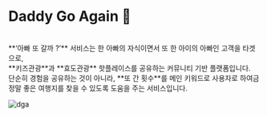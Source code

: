 # Daddy Go Again 👋
</br>
**‘아빠 또 갈까 ?’** 서비스는 한 아빠의 자식이면서 또 한 아이의 아빠인 고객을 타겟으로,</br>
**키즈관광**과 **효도관광** 핫플레이스를 공유하는 커뮤니티 기반 플랫폼입니다.</br>
단순히 경험을 공유하는 것이 아니라, **또 간 횟수**를 메인 키워드로 사용자로 하여금 정말 좋은 여행지를 찾을 수 있도록 도움을 주는 서비스입니다.</br>

![dga](https://github.com/DGA-PROJECT/.github/assets/73528043/b5cb2cf7-6a12-4914-82b9-eb2ad7d42a5e)

